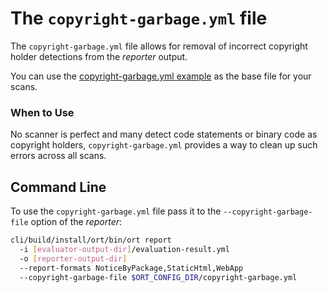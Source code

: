 # The `copyright-garbage.yml` file

The `copyright-garbage.yml` file allows for removal of incorrect copyright holder detections from the _reporter_ output.

You can use the [copyright-garbage.yml example](../examples/copyright-garbage.yml) as the base file for your scans.

### When to Use

No scanner is perfect and many detect code statements or binary code as copyright holders,
`copyright-garbage.yml` provides a way to clean up such errors across all scans.

## Command Line

To use the `copyright-garbage.yml` file pass it to the `--copyright-garbage-file` option of the _reporter_:

```bash
cli/build/install/ort/bin/ort report
  -i [evaluator-output-dir]/evaluation-result.yml
  -o [reporter-output-dir]
  --report-formats NoticeByPackage,StaticHtml,WebApp
  --copyright-garbage-file $ORT_CONFIG_DIR/copyright-garbage.yml
```
